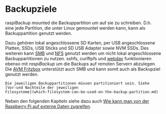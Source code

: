 # Backupziele

raspiBackup mounted die Backuppartition um auf sie zu schreiben. D.h.
eine jede Partition, die unter Linux gemountet
werden kann, kann als Backuppartition genutzt werden.

Dazu gehören lokal angeschlossene SD Karten,
per USB angeschlossene Platten, SSDs,
USB Sticks und SD USB Adapter sowie NVM SSDs.
Des weiteren kann [SMB](smb-as-backupspace.md) und
[NFS](nfs-as-backupspace.md) genutzt werden
um nicht lokal angeschlossene Backuppartitionen zu nutzen.
sshfs, curlftpfs und [webdav](webdav-as-backupspace.md)
funktionieren ebenso mit *raspiBackup*
um die Backups auf remoten Servern abzulegen.
Die [AVM Fritzbox](avm-fritzbox-as-backupspace.md)
unterstützt auch SMB und kann somit
auch als Backupziel genutzt werden.

```admonish info title="Filesysteme"
Die jeweiligen Backuppartitionen müssen partitioniert sein. Siehe [Vor-und Nachteile der jeweiligen
Filesysteme](which-filesystem-can-be-used-on-the-backup-partition.md)
```

Neben den folgenden Kapiteln siehe dazu auch [Wie kann man von der Raspberry Pi auf externe Daten zugreifen](https://linux-tips-and-tricks.de/de/13-raspberry/423-wie-kann-man-von-der-pi-unter-linux-auf-externe-daten-zugreifen).

[.status]: rst

